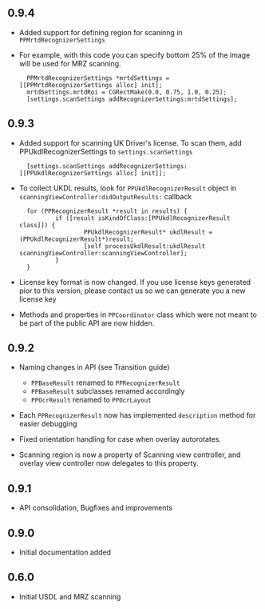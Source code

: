 ## 0.9.4

- Added support for defining region for scaninng in `PPMrtdRecognizerSettings`

- For example, with this code you can specify bottom 25% of the image will be used for MRZ scanning.

        PPMrtdRecognizerSettings *mrtdSettings = [[PPMrtdRecognizerSettings alloc] init];
        mrtdSettings.mrtdRoi = CGRectMake(0.0, 0.75, 1.0, 0.25);
        [settings.scanSettings addRecognizerSettings:mrtdSettings];
        
        
## 0.9.3

- Added support for scanning UK Driver's license. To scan them, add PPUkdlRecognizerSettings to `settings.scanSettings`

        [settings.scanSettings addRecognizerSettings:[[PPUkdlRecognizerSettings alloc] init]];
        
- To collect UKDL results, look for `PPUkdlRecognizerResult` object in `scanningViewController:didOutputResults:` callback

        for (PPRecognizerResult *result in results) {
                if ([result isKindOfClass:[PPUkdlRecognizerResult class]]) {
                        PPUkdlRecognizerResult* ukdlResult = (PPUkdlRecognizerResult*)result;
                        [self processUkdlResult:ukdlResult scanningViewController:scanningViewController];
                }
        }
        
- License key format is now changed. If you use license keys generated pior to this version, please contact us so we can generate you a new license key

- Methods and properties in `PPCoordinator` class which were not meant to be part of the public API are now hidden.

## 0.9.2

- Naming changes in API (see Transition guide)
	- `PPBaseResult` renamed to `PPRecognizerResult`
	- `PPBaseResult` subclasses renamed accordingly
	- `PPOcrResult` renamed to `PPOcrLayout`

- Each `PPRecognizerResult` now has implemented `description` method for easier debugging

- Fixed orientation handling for case when overlay autorotates.

- Scanning region is now a property of Scanning view controller, and overlay view controller now delegates to this property.

## 0.9.1

- API consolidation, Bugfixes and improvements

## 0.9.0

- Initial documentation added
	
## 0.6.0

- Initial USDL and MRZ scanning